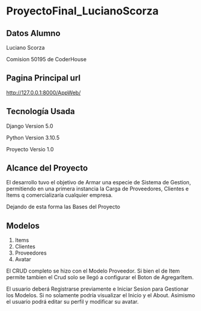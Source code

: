 # ProyectoFinal_LucianoScorza
## Datos Alumno
Luciano Scorza

Comision 50195 de CoderHouse

## Pagina Principal url
http://127.0.0.1:8000/AppWeb/

## Tecnología Usada
Django Version 5.0

Python Version 3.10.5

Proyecto Versio 1.0

## Alcance del Proyecto

El desarrollo tuvo el objetivo de Armar una especie de Sistema de Gestion, permitiendo en una primera instancia la Carga de Proveedores, Clientes e Items q comercializaría cualquier empresa.

Dejando de esta forma las Bases del Proyecto

## Modelos

1. Items
2. Clientes
3. Proveedores
4. Avatar

El CRUD completo se hizo con el Modelo Proveedor. Si bien el de Item permite tambien el Crud solo se llegó a configurar el Boton de AgregarItem.

El usuario deberá Registrarse previamente e Iniciar Sesion para Gestionar los Modelos. Si no solamente podría visualizar el Inicio y el About.
Asimismo el usuario podrá editar su perfil y modificar su avatar.




